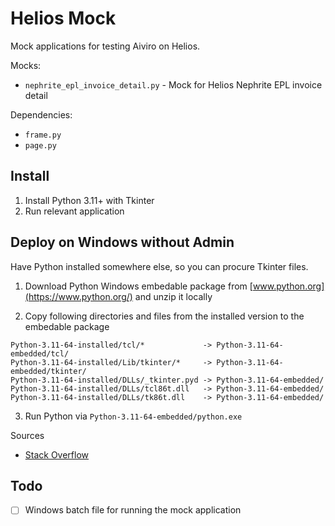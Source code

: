 # Helios Mock

Mock applications for testing Aiviro on Helios.

Mocks:

* `nephrite_epl_invoice_detail.py` - Mock for Helios Nephrite EPL invoice detail

Dependencies:

* `frame.py`
* `page.py`

## Install

1. Install Python 3.11+ with Tkinter
2. Run relevant application

## Deploy on Windows without Admin

Have Python installed somewhere else, so you can procure Tkinter files.

1. Download Python Windows embedable package from [www.python.org](https://www.python.org/) and unzip it locally

2. Copy following directories and files from the installed version to the embedable package

  ```text
  Python-3.11-64-installed/tcl/*             -> Python-3.11-64-embedded/tcl/
  Python-3.11-64-installed/Lib/tkinter/*     -> Python-3.11-64-embedded/tkinter/
  Python-3.11-64-installed/DLLs/_tkinter.pyd -> Python-3.11-64-embedded/
  Python-3.11-64-installed/DLLs/tcl86t.dll   -> Python-3.11-64-embedded/
  Python-3.11-64-installed/DLLs/tk86t.dll    -> Python-3.11-64-embedded/
  ```

3. Run Python via `Python-3.11-64-embedded/python.exe`

Sources

* [Stack Overflow](https://stackoverflow.com/questions/37710205/python-embeddable-zip-install-tkinter)

## Todo

* [ ] Windows batch file for running the mock application
